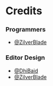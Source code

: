 # Credits

### Programmers

- [@ZilverBlade](https://www.github.com/ZilverBlade)
### Editor Design
- [@DhiBaid](https://www.github.com/DHIBAID)
- [@ZilverBlade](https://www.github.com/ZilverBlade)
